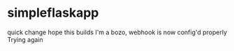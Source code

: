 # simpleflaskapp
quick change
hope this builds
I'm a bozo, webhook is now config'd properly
Trying again
